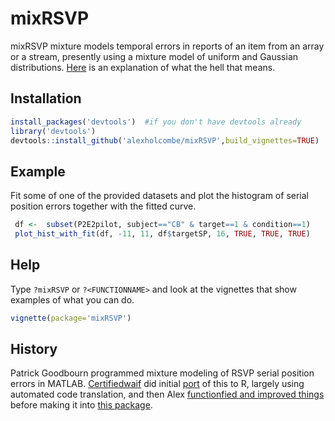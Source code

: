
<!-- README.md is generated from README.Rmd. Please edit that file -->
mixRSVP
=======

mixRSVP mixture models temporal errors in reports of an item from an array or a stream, presently using a mixture model of uniform and Gaussian distributions. [Here](https://alexholcombe.wordpress.com/2015/04/05/reporting-items-from-a-stream-and-mixture-modeling-to-reveal-buffering-and-a-bottleneck/) is an explanation of what the hell that means.

Installation
------------

``` r
install_packages('devtools')  #if you don't have devtools already
library('devtools') 
devtools::install_github('alexholcombe/mixRSVP',build_vignettes=TRUE)
```

Example
-------

Fit some of one of the provided datasets and plot the histogram of serial position errors together with the fitted curve.

``` r
 df <-  subset(P2E2pilot, subject=="CB" & target==1 & condition==1)
 plot_hist_with_fit(df, -11, 11, df$targetSP, 16, TRUE, TRUE, TRUE)
```

Help
----

Type `?mixRSVP` or `?<FUNCTIONNAME>` and look at the vignettes that show examples of what you can do.

``` r
vignette(package='mixRSVP')
```

History
-------

Patrick Goodbourn programmed mixture modeling of RSVP serial position errors in MATLAB. [Certifiedwaif](https://github.com/certifiedwaif/) did initial [port](https://github.com/certifiedwaif/AttentionalBlink) of this to R, largely using automated code translation, and then Alex [functionfied and improved things](https://github.com/alexholcombe/MixtureModelRSVP) before making it into [this package](https://github.com/alexholcombe/mixRSVP).
